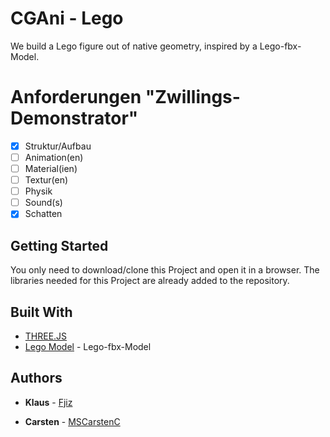 # CGAni - Lego

We build a Lego figure out of native geometry, inspired by a Lego-fbx-Model.

# Anforderungen "Zwillings-Demonstrator" 
- [x] Struktur/Aufbau
- [ ] Animation(en)
- [ ] Material(ien)
- [ ] Textur(en)
- [ ] Physik
- [ ] Sound(s)
- [x] Schatten

## Getting Started

You only need to download/clone this Project and open it in a browser. The libraries needed for this Project are already added to the repository.

## Built With

* [THREE.JS](https://threejs.org/)
* [Lego Model](https://www.turbosquid.com/3d-models/lego-minifigure-lwo/619834) - Lego-fbx-Model

## Authors

* **Klaus** - [Fjiz](https://github.com/Fjiz)

* **Carsten** - [MSCarstenC](https://github.com/MScarstenC)
